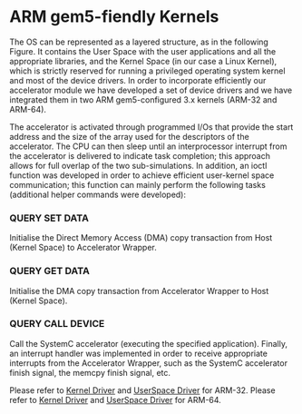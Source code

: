 # ARM gem5-fiendly Kernels
The OS can be represented as a layered structure, as in the following Figure. It contains the User Space with the user applications and all the appropriate libraries, and the Kernel Space (in our case a Linux Kernel), which is strictly reserved for running
a privileged operating system kernel and most of the device drivers. In order to incorporate efficiently our accelerator module we have developed a set of device drivers and we have integrated them in two ARM gem5-configured 3.x kernels (ARM-32 and ARM-64).

The accelerator is activated through programmed I/Os that provide the start address and the size of the array used for the descriptors of the accelerator. The CPU can then sleep until an interprocessor interrupt from the accelerator is delivered to indicate task completion; this approach allows for full overlap of the two sub-simulations. In addition, an ioctl function was developed in order to achieve efficient user-kernel space communication; this function can mainly perform the following tasks (additional helper commands were developed):

### QUERY SET DATA 
Initialise the Direct Memory Access (DMA) copy transaction from Host (Kernel Space) to Accelerator Wrapper. 

### QUERY GET DATA 
Initialise the DMA copy transaction from Accelerator Wrapper to Host (Kernel Space).

### QUERY CALL DEVICE 
Call the SystemC accelerator (executing the specified application). Finally, an interrupt handler was implemented in order to
receive appropriate interrupts from the Accelerator Wrapper, such as the SystemC accelerator finish signal, the memcpy finish signal, etc.

Please refer to [Kernel Driver](linux-arm32-gem5/kernel/SystemC_driver.c) and [UserSpace Driver](linux-arm32-gem5/kernel/AccelDriver.c) for ARM-32.
Please refer to [Kernel Driver](linux-arm64-gem5/kernel/SystemC_driver.c) and [UserSpace Driver](linux-arm64-gem5/kernel/AccelDriver.c) for ARM-64.

